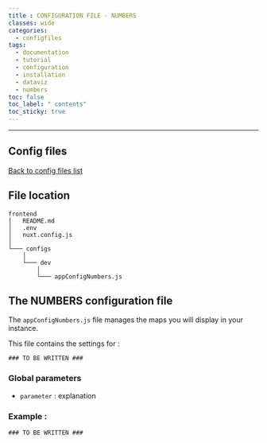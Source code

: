 ```yaml
---
title : CONFIGURATION FILE - NUMBERS
classes: wide
categories:
  - configfiles
tags:
  - documentation
  - tutorial
  - configuration
  - installation
  - dataviz
  - numbers
toc: false
toc_label: " contents"
toc_sticky: true
---
```


--------

## Config files

[Back to config files list]({{site.baseurl}}/configuration/config-configs)

## File location

```shell
frontend
│   README.md
│   .env
│   nuxt.config.js
│
└─── configs
    │
    └─── dev
        │
        └─── appConfigNumbers.js

```

## The NUMBERS configuration file

The `appConfigNumbers.js` file manages the maps you will display in your instance.

This file contains the settings for :

```shell
### TO BE WRITTEN ###
```

### Global parameters

- `parameter` : explanation

### Example :

```shell
### TO BE WRITTEN ###
```
